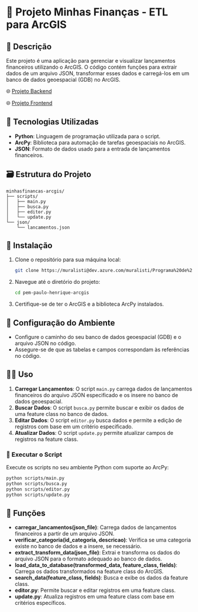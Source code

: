 # 💸 Projeto Minhas Finanças - ETL para ArcGIS

## 📝 Descrição

Este projeto é uma aplicação para gerenciar e visualizar lançamentos financeiros utilizando o ArcGIS. O código contém funções para extrair dados de um arquivo JSON, transformar esses dados e carregá-los em um banco de dados geoespacial (GDB) no ArcGIS.

🌐 [Projeto Backend](https://dev.azure.com/muralisti/Programa%20de%20Est%C3%A1gio%20da%20Muralis/_git/pem-paulo-henrique-back)

🌐 [Projeto Frontend](https://dev.azure.com/muralisti/Programa%20de%20Est%C3%A1gio%20da%20Muralis/_git/pem-paulo-henrique-front?path=%2F&version=GBmain&_a=contents)

## 🚀 Tecnologias Utilizadas

- **Python**: Linguagem de programação utilizada para o script.
- **ArcPy**: Biblioteca para automação de tarefas geoespaciais no ArcGIS.
- **JSON**: Formato de dados usado para a entrada de lançamentos financeiros.

## 🗃️ Estrutura do Projeto

```
minhasfinancas-arcgis/
├── scripts/
│   ├── main.py
│   ├── busca.py
│   ├── editor.py
│   └── update.py
└── json/
    └── lancamentos.json
```

## 🔧 Instalação

1. Clone o repositório para sua máquina local:
   ```bash
   git clone https://muralisti@dev.azure.com/muralisti/Programa%20de%20Est%C3%A1gio%20da%20Muralis/_git/pem-paulo-henrique-arcgis
   ```
2. Navegue até o diretório do projeto:
    ```bash
    cd pem-paulo-henrique-arcgis
    ```
3. Certifique-se de ter o ArcGIS e a biblioteca ArcPy instalados.

## 🔨 Configuração do Ambiente

- Configure o caminho do seu banco de dados geoespacial (GDB) e o arquivo JSON no código.
- Assegure-se de que as tabelas e campos correspondam às referências no código.

## 🧑‍💻 Uso

1. **Carregar Lançamentos**: O script `main.py` carrega dados de lançamentos financeiros do arquivo JSON especificado e os insere no banco de dados geoespacial.
2. **Buscar Dados**: O script `busca.py` permite buscar e exibir os dados de uma feature class no banco de dados.
3. **Editar Dados**: O script `editor.py` busca dados e permite a edição de registros com base em um critério especificado.
4. **Atualizar Dados**: O script `update.py` permite atualizar campos de registros na feature class.

### 🚨 Executar o Script
Execute os scripts no seu ambiente Python com suporte ao ArcPy:
```bash
python scripts/main.py
python scripts/busca.py
python scripts/editor.py
python scripts/update.py
```

## 📌 Funções

- **carregar_lancamentos(json_file)**: Carrega dados de lançamentos financeiros a partir de um arquivo JSON.
- **verificar_categoria(id_categoria, descricao)**: Verifica se uma categoria existe no banco de dados e a insere, se necessário.
- **extract_transform_data(json_file)**: Extrai e transforma os dados do arquivo JSON para o formato adequado ao banco de dados.
- **load_data_to_database(transformed_data, feature_class, fields)**: Carrega os dados transformados na feature class do ArcGIS.
- **search_data(feature_class, fields)**: Busca e exibe os dados da feature class.
- **editor.py**: Permite buscar e editar registros em uma feature class.
- **update.py**: Atualiza registros em uma feature class com base em critérios específicos.
